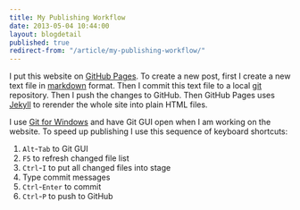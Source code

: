 ```yaml
---
title: My Publishing Workflow
date: 2013-05-04 10:44:00
layout: blogdetail
published: true
redirect-from: "/article/my-publishing-workflow/"
---
```


I put this website on [GitHub Pages](http://pages.github.com/). To create a new post, first I create a new text file in [markdown](https://help.github.com/articles/github-flavored-markdown) format. Then I commit this text file to a local [git](http://git-scm.com/) repository. Then I push the changes to GitHub. Then GitHub Pages uses [Jekyll](https://github.com/mojombo/jekyll) to rerender the whole site into plain HTML files.

I use [Git for Windows](http://msysgit.github.io/) and have Git GUI open when I am working on the website. To speed up publishing I use this sequence of keyboard shortcuts:

1. `Alt`-`Tab` to Git GUI
1. `F5` to refresh changed file list
1. `Ctrl`-`I` to put all changed files into stage
1. Type commit messages
1. `Ctrl`-`Enter` to commit
1. `Ctrl`-`P` to push to GitHub
